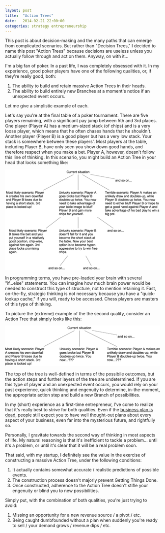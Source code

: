 ```yaml
---
layout: post
title:  "Action Trees"
date:   2014-02-21 22:00:00
categories: strategy entrepreneurship
---
```


This post is about decision-making and the many paths that can emerge from complicated scenarios. But rather than
"Decision Trees," I decided to name this post "Action Trees" because decisions are useless unless you actually follow
through and act on them. Anyway, on with it...

I'm a big fan of poker. In a past life, I was completely obsessed with it. In my experience, good poker players have
one of the following qualities, or, if they're really good, both:

1. The ability to build and retain massive Action Trees in their heads.
2. The ability to build entirely new Branches at a moment's notice if an unexpected event occurs.

Let me give a simplistic example of each.

Let's say you're at the final table of a poker tournament. There are five players remaining, with a significant pay jump
between 5th and 3rd places. One player (Player A) has a medium-sized stack (of chips) and is a very loose player, which
means that he often chases hands that he shouldn't. Another player (Player B) is a good player but has a very low
stack. Your stack is somewhere between these players'. Most players at the table, including Player B, have only seen
you show down good hands, and therefore respect when you make a bet. Player A, however, doesn't follow this line of
thinking. In this scenario, you might build an Action Tree in your head that looks something like:

<img src="/images/action-tree.png" width=600 />

In programming terms, you have pre-loaded your brain with several "if...else" statements. You can imagine how much
brain power would be needed to construct this type of structure, not to mention retaining it. Fast, on-the-fly,
strategic thinking is not necessary because you have a "quick-lookup cache," if you will, ready to be accessed. Chess
players are masters of this type of thinking.

To picture the (extreme) example of the the second quality, consider an Action Tree that simply looks like this:

<img src="/images/action-tree-top.png" width=600 />

The top of the tree is well-defined in terms of the possibile outcomes, but the action steps and further layers of the
tree are undetermined. If you are this type of player and an unexpected event occurs, you would rely on your past
experience, quick thinking and engenuity to determine, in-the-moment, the appropriate action step and build a new
Branch of possibilities.

In my (short) experience as a first-time entrepreneur, I've come to realize that it's really best to strive for both
qualities. Even if the [business plan is dead](https://www.google.com/search?q=business+plan+is+dead), people still
expect you to have well thought-out plans about every aspect of your business, even far into the mysterious future, and
rightfully so.

Personally, I gravitate towards the second way of thinking in most aspects of life. My natural reasoning is that it's
inefficient to tackle a problem... until it's a problem, or until it's clear that it will be a real problem soon.

That said, with my startup, I definitely see the value in the exercise of constructing a massive Action Tree, under the
following conditions:

1. It actually contains somewhat accurate / realistic predictions of possible events.
2. The construction process doesn't majorly prevent Getting Things Done.
3. Once constructed, adherence to the Action Tree doesn't stifle your engenuity or blind you to new possibilities.

Simply put, with the combination of both qualities, you're just trying to avoid:

1. Missing an opportunity for a new revenue source / a pivot / etc.
2. Being caught dumbfounded without a plan when suddenly you're ready to sell / your demand grows / revenue dips / etc.
